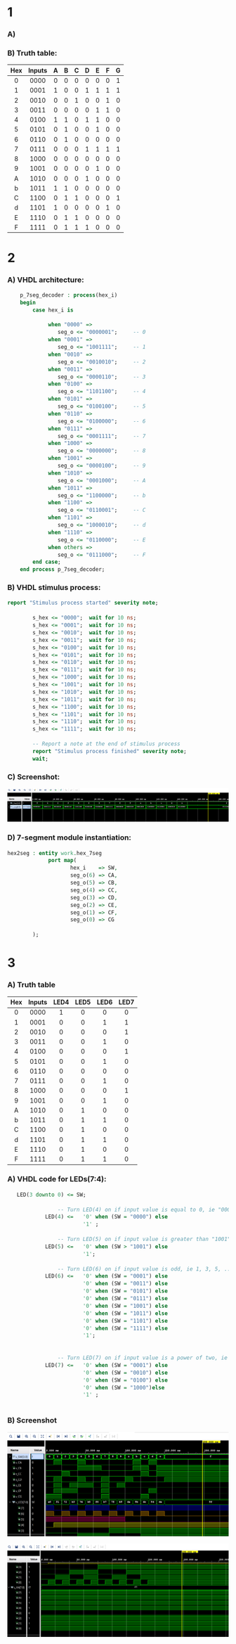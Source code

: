 # 1 
### A) 
### B) Truth table:
| **Hex** | **Inputs** | **A** | **B** | **C** | **D** | **E** | **F** | **G** |
| :-: | :-: | :-: | :-: | :-: | :-: | :-: | :-: | :-: |
| 0 | 0000 | 0 | 0 | 0 | 0 | 0 | 0 | 1 |
| 1 | 0001 | 1 | 0 | 0 | 1 | 1 | 1 | 1 |
| 2 | 0010 | 0 | 0 | 1 | 0 | 0 | 1 | 0 |
| 3 | 0011 | 0 | 0 | 0 | 0 | 1 | 1 | 0 |
| 4 | 0100 | 1 | 1 | 0 | 1 | 1 | 0 | 0 |
| 5 | 0101 | 0 | 1 | 0 | 0 | 1 | 0 | 0 |
| 6 | 0110 | 0 | 1 | 0 | 0 | 0 | 0 | 0 |
| 7 | 0111 | 0 | 0 | 0 | 1 | 1 | 1 | 1 |
| 8 | 1000 | 0 | 0 | 0 | 0 | 0 | 0 | 0 |
| 9 | 1001 | 0 | 0 | 0 | 0 | 1 | 0 | 0 |
| A | 1010 | 0 | 0 | 0 | 1 | 0 | 0 | 0 |
| b | 1011 | 1 | 1 | 0 | 0 | 0 | 0 | 0 |
| C | 1100 | 0 | 1 | 1 | 0 | 0 | 0 | 1 |
| d | 1101 | 1 | 0 | 0 | 0 | 0 | 1 | 0 |
| E | 1110 | 0 | 1 | 1 | 0 | 0 | 0 | 0 |
| F | 1111 | 0 | 1 | 1 | 1 | 0 | 0 | 0 |
# 2
### A) VHDL architecture:
```VHDL
    p_7seg_decoder : process(hex_i)
    begin
        case hex_i is
        
             when "0000" =>
                seg_o <= "0000001";     -- 0
             when "0001" =>
                seg_o <= "1001111";     -- 1
             when "0010" =>
                seg_o <= "0010010";     -- 2
             when "0011" =>
                seg_o <= "0000110";     -- 3
             when "0100" =>
                seg_o <= "1101100";     -- 4
             when "0101" =>
                seg_o <= "0100100";     -- 5
             when "0110" =>
                seg_o <= "0100000";     -- 6
             when "0111" =>
                seg_o <= "0001111";     -- 7
             when "1000" =>
                seg_o <= "0000000";     -- 8
             when "1001" =>
                seg_o <= "0000100";     -- 9
             when "1010" =>
                seg_o <= "0001000";     -- A
             when "1011" =>
                seg_o <= "1100000";     -- b  
             when "1100" =>
                seg_o <= "0110001";     -- C  
             when "1101" =>
                seg_o <= "1000010";     -- d              
             when "1110" =>
                seg_o <= "0110000";     -- E
             when others =>
                seg_o <= "0111000";     -- F
        end case;
    end process p_7seg_decoder;
```

### B) VHDL stimulus process:
```VHDL
report "Stimulus process started" severity note;
       
        s_hex <= "0000";  wait for 10 ns;        
        s_hex <= "0001";  wait for 10 ns;
        s_hex <= "0010";  wait for 10 ns;
        s_hex <= "0011";  wait for 10 ns;
        s_hex <= "0100";  wait for 10 ns;
        s_hex <= "0101";  wait for 10 ns;
        s_hex <= "0110";  wait for 10 ns;
        s_hex <= "0111";  wait for 10 ns;
        s_hex <= "1000";  wait for 10 ns;
        s_hex <= "1001";  wait for 10 ns;
        s_hex <= "1010";  wait for 10 ns;
        s_hex <= "1011";  wait for 10 ns;
        s_hex <= "1100";  wait for 10 ns;
        s_hex <= "1101";  wait for 10 ns;
        s_hex <= "1110";  wait for 10 ns;
        s_hex <= "1111";  wait for 10 ns;   
                     
        -- Report a note at the end of stimulus process
        report "Stimulus process finished" severity note;
        wait;
```

### C) Screenshot: 
![alt text](https://github.com/xsedla1l/Digital-electronics-1/blob/main/Labs/04-adder/Images/image1.png)


### D) 7-segment module instantiation:
```VHDL
hex2seg : entity work.hex_7seg
             port map(
                    hex_i    => SW,
                    seg_o(6) => CA,
                    seg_o(5) => CB,
                    seg_o(4) => CC,
                    seg_o(3) => CD,
                    seg_o(2) => CE,
                    seg_o(1) => CF,
                    seg_o(0) => CG
                   
        );
```

# 3  
### A) Truth table
| **Hex** | **Inputs** | **LED4** | **LED5** | **LED6** | **LED7** |
| :-: | :-: | :-: | :-: | :-: | :-: |
| 0 | 0000 | 1 | 0 | 0 | 0 |
| 1 | 0001 | 0 | 0 | 1 | 1 |
| 2 | 0010 | 0 | 0 | 0 | 1 |
| 3 | 0011 | 0 | 0 | 1 | 0 |
| 4 | 0100 | 0 | 0 | 0 | 1 |
| 5 | 0101 | 0 | 0 | 1 | 0 |
| 6 | 0110 | 0 | 0 | 0 | 0 |
| 7 | 0111 | 0 | 0 | 1 | 0 |
| 8 | 1000 | 0 | 0 | 0 | 1 |
| 9 | 1001 | 0 | 0 | 1 | 0 |
| A | 1010 | 0 | 1 | 0 | 0 |
| b | 1011 | 0 | 1 | 1 | 0 |
| C | 1100 | 0 | 1 | 0 | 0 |
| d | 1101 | 0 | 1 | 1 | 0 |
| E | 1110 | 0 | 1 | 0 | 0 |
| F | 1111 | 0 | 1 | 1 | 0 |

### A) VHDL code for LEDs(7:4):
```VHDL
   LED(3 downto 0) <= SW;
         
                -- Turn LED(4) on if input value is equal to 0, ie "0000"
            LED(4) <=   '0' when (SW = "0000") else
                        '1' ;
    
                -- Turn LED(5) on if input value is greater than "1001"
            LED(5) <=   '0' when (SW > "1001") else
                        '1'; 
    
                -- Turn LED(6) on if input value is odd, ie 1, 3, 5, ...
            LED(6) <=   '0' when (SW = "0001") else
                        '0' when (SW = "0011") else
                        '0' when (SW = "0101") else
                        '0' when (SW = "0111") else
                        '0' when (SW = "1001") else
                        '0' when (SW = "1011") else                        
                        '0' when (SW = "1101") else                        
                        '0' when (SW = "1111") else
                        '1';
           
    
                -- Turn LED(7) on if input value is a power of two, ie 1, 2, 4, or 8
            LED(7) <=   '0' when (SW = "0001") else
                        '0' when (SW = "0010") else                     
                        '0' when (SW = "0100") else                        
                        '0' when (SW = "1000")else
                        '1' ;  
                 
```

### B) Screenshot

![alt text](https://github.com/xsedla1l/Digital-electronics-1/blob/main/Labs/04-adder/Images/image2.png)

![alt text](https://github.com/xsedla1l/Digital-electronics-1/blob/main/Labs/04-adder/Images/image3.png)
